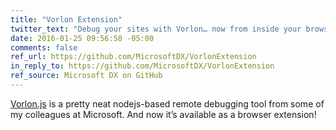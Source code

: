 ```yaml
---
title: "Vorlon Extension"
twitter_text: "Debug your sites with Vorlon… now from inside your browser!"
date: 2016-01-25 09:56:58 -05:00
comments: false
ref_url: https://github.com/MicrosoftDX/VorlonExtension
in_reply_to: https://github.com/MicrosoftDX/VorlonExtension
ref_source: Microsoft DX on GitHub
---
```


[Vorlon.js](http://vorlonjs.com/) is a pretty neat nodejs-based remote debugging tool from some of my colleagues at Microsoft. And now it’s available as a browser extension!